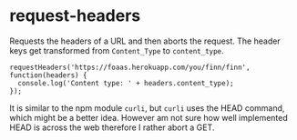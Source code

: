 # request-headers

Requests the headers of a URL and then aborts the request. The header keys get
transformed from `Content_Type` to `content_type`.

```
requestHeaders('https://foaas.herokuapp.com/you/finn/finn', function(headers) {
  console.log('Content type: ' + headers.content_type);
});
```
It is similar to the npm module `curli`, but `curli` uses the HEAD command,
which might be a better idea. However am not sure how well implemented HEAD
is across the web therefore I rather abort a GET.
